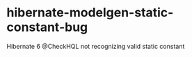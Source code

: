 # hibernate-modelgen-static-constant-bug
Hibernate 6 @CheckHQL not recognizing valid static constant
